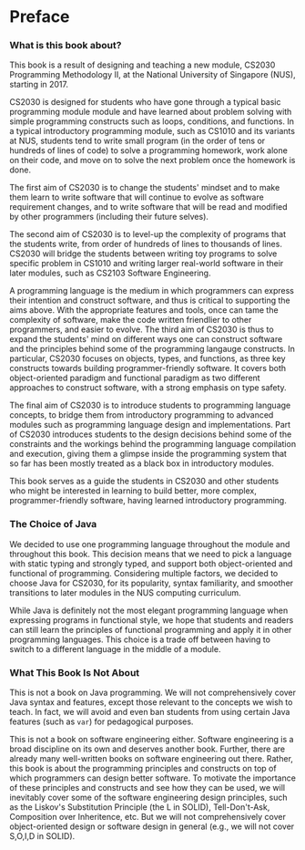 # Preface

### What is this book about?

This book is a result of designing and teaching a new module, CS2030 Programming Methodology II, at the National University of Singapore (NUS), starting in 2017.

CS2030 is designed for students who have gone through a typical basic programming module module and have learned about problem solving with simple programming constructs such as loops, conditions, and functions.  In a typical introductory programming module, such as CS1010 and its variants at NUS, students tend to write small program (in the order of tens or hundreds of lines of code) to solve a programming homework, work alone on their code, and move on to solve the next problem once the homework is done.

The first aim of CS2030 is to change the students' mindset and to make them learn to write software that will continue to evolve as software requirement changes, and to write software that will be read and modified by other programmers (including their future selves).

The second aim of CS2030 is to level-up the complexity of programs that the students write, from order of hundreds of lines to thousands of lines.  CS2030 will bridge the
students between writing toy programs to solve specific problem in CS1010 and writing larger real-world software in their later modules, such as CS2103 Software Engineering.

A programming language is the medium in which programmers can express their intention and construct software, and thus is critical to supporting the aims above.  With the appropriate features and tools, once can tame the complexity of software, make the code written friendlier to other programmers, and easier to evolve.  The third aim of CS2030 is thus to expand the students' mind on different ways one can construct software and the principles behind some of the programming langauge constructs.  In particular, CS2030 focuses on objects, types, and functions, as three key constructs towards building programmer-friendly software.  It covers both object-oriented paradigm and functional paradigm as two different approaches to construct software, with a strong emphasis on type safety.

The final aim of CS2030 is to introduce students to programming language concepts, to bridge them from introductory programming to advanced modules such as programming language design and implementations.  Part of CS2030 introduces students to the design decisions behind some of the constraints and the workings behind the programming language compilation and execution, giving them a glimpse inside the programming system that so far has been mostly treated as a black box in introductory modules.

This book serves as a guide the students in CS2030 and other students who might be interested in learning to build better, more complex, programmer-friendly software, having learned introductory programming.

### The Choice of Java

We decided to use one programming language throughout the module and throughout this book.  This decision means that we need to pick a language with static typing and strongly typed, and support both object-oriented and functional of programming.  Considering multiple factors, we decided to choose Java for CS2030, for its popularity, syntax familiarity, and smoother transitions to later modules in the NUS computing curriculum.

While Java is definitely not the most elegant programming language when expressing programs in functional style, we hope that students and readers can still learn the principles of functional programming and apply it in other programming languages.  This choice is a trade off between having to switch to a different language in the middle of a module.  

### What This Book Is Not About

This is not a book on Java programming.  We will not comprehensively cover Java syntax 
and features, except those relevant to the concepts we wish to teach.  In fact, we will avoid and even ban students from using certain Java features (such as `var`) for pedagogical purposes. 

This is not a book on software engineering either.  Software engineering is a broad discipline on its own and deserves another book.  Further, there are already many well-written books on software engineering out there.  Rather, this book is about the programming principles and constructs on top of which programmers can design better software.  To motivate the importance of these principles and constructs and see how they can be used, we will inevitably cover some of the software engineering design principles, such as the Liskov's Substitution Principle (the L in SOLID), Tell-Don't-Ask, Composition over Inheritence, etc.  But we will not comprehensively cover object-oriented design or software design in general (e.g., we will not cover S,O,I,D in SOLID).
